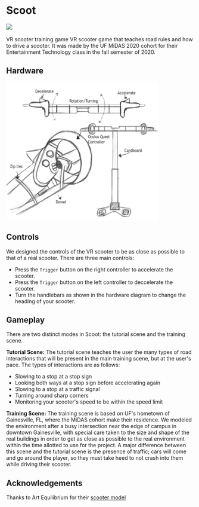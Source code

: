 # Scoot
[![](https://github.com/jordansmithsgames/jordansmithsgames/blob/main/readmes/scoot/scoot1.png)](https://vimeo.com/491710272)

VR scooter training game VR scooter game that teaches road rules and how to drive a scooter. It was made by the UF MiDAS 2020 cohort for their Entertainment Technology class in the fall semester of 2020.

## Hardware
![](https://github.com/jordansmithsgames/jordansmithsgames/blob/main/readmes/scoot/diagram.png)

## Controls
We designed the controls of the VR scooter to be as close as possible to that of a real scooter. There are three main controls:
- Press the `Trigger` button on the right controller to accelerate the scooter.
- Press the `Trigger` button on the left controller to deccelerate the scooter.
- Turn the handlebars as shown in the hardware diagram to change the heading of your scooter.

## Gameplay
There are two distinct modes in Scoot: the tutorial scene and the training scene.

**Tutorial Scene:** The tutorial scene teaches the user the many types of road interactions that will be present in the main training scene, but at the user's pace. The types of interactions are as follows:
- Slowing to a stop at a stop sign
- Looking both ways at a stop sign before accelerating again
- Slowing to a stop at a traffic signal
- Turning around sharp corners
- Monitoring your scooter's speed to be within the speed limit

**Training Scene:** The training scene is based on UF's hometown of Gainesville, FL, where the MiDAS cohort make their residence. We modeled the environment after a busy intersection near the edge of campus in downtown Gainesville, with special care taken to the size and shape of the real buildings in order to get as close as possible to the real environment within the time allotted to use for the project. A major difference between this scene and the tutorial scene is the presence of traffic; cars will come and go around the player, so they must take heed to not crash into them while driving their scooter.

## Acknowledgements
Thanks to Art Equilibrium for their [scooter model](https://assetstore.unity.com/packages/3d/vehicles/land/japanese-auto-168554)
